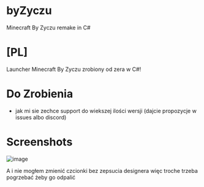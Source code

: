 # byZyczu
Minecraft By Zyczu remake in C#

# [PL]
Launcher Minecraft By Zyczu zrobiony od zera w C#!

# Do Zrobienia
- jak mi sie zechce support do wiekszej ilości wersji (dajcie propozycje w issues albo discord)

# Screenshots
![image](https://github.com/mksmaicja/byZyczu/assets/118010017/fca5c78a-ec78-4652-8f25-34bdf1d3a221)


A i nie mogłem zmienić czcionki bez zepsucia designera więc troche trzeba pogrzebać żeby go odpalić
